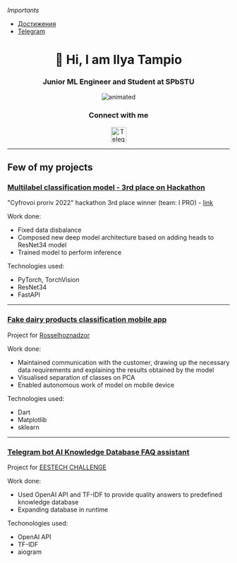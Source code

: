 *Importants*
- [Достижения](https://github.com/Quakumei/ds-certificates)
- [Telegram](https://t.me/Quakumei)


<h1 align="center">👋 Hi, I am Ilya Tampio</h1>
<h3 align="center">Junior ML Engineer and Student at SPbSTU</h3>


<p align="center">
  <img src="https://i.giphy.com/media/Wj7lNjMNDxSmc/giphy.webp" alt="animated" />
</p>

<p align="center">
<!-- <img src="https://github-readme-stats.vercel.app/api?username=quakumei&show_icons=true&theme=radical" alt="quakumei" height="170"/>
<img src="https://github-readme-stats.vercel.app/api/top-langs?username=quakumei&show_icons=true&locale=en&layout=compact" alt="quakumei" hspace="10" vspace="10" height="170"/>
 -->
<h3 align="center">Connect with me</h3>
<p align="center">
  <a href="https://t.me/Quakumei">
    <img src="https://img.shields.io/badge/Telegram-white?style=for-the-badge&logo=Telegram&logoColor=blue" alt="Telegram Badge"/ height="35">
</a>
</p>

---

## Few of my projects

### [Multilabel classification model - 3rd place on Hackathon](https://github.com/i-pro-lizaalert/ml-torch-fastapi)

"Cyfrovoi proriv 2022" hackathon 3rd place winner (team: I PRO) - [link](https://hacks-ai.ru/hackathons/757119)

Work done:
- Fixed data disbalance
- Composed new deep model architecture based on adding heads to ResNet34 model
- Trained model to perform inference

Technologies used:
- PyTorch, TorchVision
- ResNet34
- FastAPI

---
### [Fake dairy products classification mobile app](https://github.com/thevladoss/maslo_classifier)

Project for [Rosselhoznadzor](https://fsvps.gov.ru/ru)

Work done:
- Maintained communication with the customer, drawing up the necessary data requirements and explaining the results obtained by the model
- Visualised separation of classes on PCA
- Enabled autonomous work of model on mobile device

Technologies used:
- Dart
- Matplotlib
- sklearn

---
### [Telegram bot AI Knowledge Database FAQ assistant](https://github.com/Quakumei/znayu-ai)

Project for [EESTECH CHALLENGE](https://codenrock.com/contests/hackathon-eestech-challenge#/)

Work done:
- Used OpenAI API and TF-IDF to provide quality answers to predefined knowledge database
- Expanding database in runtime

Techonologies used:
- OpenAI API
- TF-IDF
- aiogram



